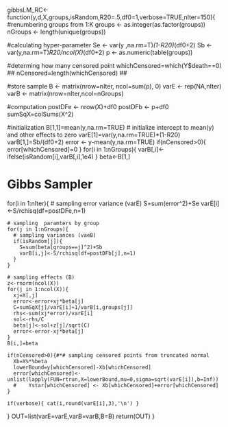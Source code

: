 gibbsLM_RC<-function(y,d,X,groups,isRandom,R20=.5,df0=1,verbose=TRUE,nIter=150){
  #renumbering groups from 1:K
  groups <- as.integer(as.factor(groups))
  nGroups <- length(unique(groups))
  
  #calculating hyper-parameter
  Se <- var(y ,na.rm=T)*(1-R20)*(df0+2)
  Sb <- var(y,na.rm=T)*R20/ncol(X)*(df0+2)
  p <- as.numeric(table(groups))
  
  #determing how many censored point
  whichCensored=which(Y$death==0) ## 
  nCensored=length(whichCensored) ##
  
  #store sample
  B <- matrix(nrow=nIter, ncol=sum(p), 0) 
  varE <- rep(NA,nIter) 
  varB <- matrix(nrow=nIter,ncol=nGroups)
  
  #computation
  postDFe <- nrow(X)+df0 
  postDFb <- p+df0 
  sumSqX=colSums(X^2)
  
  #initialization
  B[1,1]=mean(y,na.rm=TRUE) # initialize intercept to mean(y) and other effects to zero 
  varE[1]=var(y,na.rm=TRUE)*(1-R20) 
  varB[1,]=Sb/(df0+2) 
  error <- y-mean(y,na.rm=TRUE) 
  if(nCensored>0){
    error[whichCensored]=0
  }
  for(i in 1:nGroups){ 
    varB[,i]<-ifelse(isRandom[i],varB[,i],1e4) 
  }
  beta<-B[1,]
  
  # Gibbs Sampler
  for(i in 1:nIter){
    # sampling error variance (varE)
    S=sum(error^2)+Se
    varE[i]<-S/rchisq(df=postDFe,n=1)
    
    # sampling  paramters by group
    for(j in 1:nGroups){
      # sampling variances (vaeB)
      if(isRandom[j]){              
        S=sum(beta[groups==j]^2)+Sb
        varB[i,j]<-S/rchisq(df=postDFb[j],n=1)
      }
    }
    
    # sampling effects (B)
    z<-rnorm(ncol(X))
    for(j in 1:ncol(X)){
      xj=X[,j]
      error<-error+xj*beta[j]
      C=sumSqX[j]/varE[i]+1/varB[i,groups[j]]
      rhs<-sum(xj*error)/varE[i]
      sol<-rhs/C
      beta[j]<-sol+z[j]/sqrt(C)
      error<-error-xj*beta[j]
    } 
    B[i,]=beta
    
    if(nCensored>0){#*# sampling censored points from truncated normal
      Xb=X%*%beta
      lowerBound=y[whichCensored]-Xb[whichCensored]
      error[whichCensored]<-unlist(lapply(FUN=rtrun,X=lowerBound,mu=0,sigma=sqrt(varE[i]),b=Inf))
      #    Ystar[whichCensored] <- Xb[whichCensored]+error[whichCensored]
    }
    
    if(verbose){ cat(i,round(varE[i],3),'\n') }
  }
  OUT=list(varE=varE,varB=varB,B=B)
  return(OUT)
}
